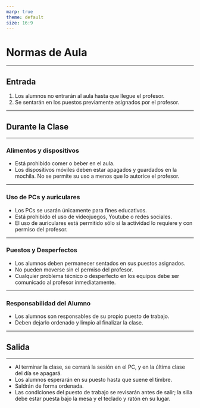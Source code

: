 ```yaml
---
marp: true
theme: default
size: 16:9
---
```


# Normas de Aula

---

## Entrada

1. Los alumnos no entrarán al aula hasta que llegue el profesor.
2. Se sentarán en los puestos previamente asignados por el profesor.

---

## Durante la Clase

---

### Alimentos y dispositivos

- Está prohibido comer o beber en el aula.
- Los dispositivos móviles deben estar apagados y guardados en la mochila. No se permite su uso a menos que lo autorice el profesor.

---

### Uso de PCs y auriculares

- Los PCs se usarán únicamente para fines educativos.
- Está prohibido el uso de videojuegos, Youtube o redes sociales.
- El uso de auriculares está permitido sólo si la actividad lo requiere y con permiso del profesor.

---

### Puestos y Desperfectos

- Los alumnos deben permanecer sentados en sus puestos asignados.
- No pueden moverse sin el permiso del profesor.
- Cualquier problema técnico o desperfecto en los equipos debe ser comunicado al profesor inmediatamente.

---

### Responsabilidad del Alumno

- Los alumnos son responsables de su propio puesto de trabajo.
- Deben dejarlo ordenado y limpio al finalizar la clase.

---

## Salida

---

- Al terminar la clase, se cerrará la sesión en el PC, y en la última clase del día se apagará.
- Los alumnos esperarán en su puesto hasta que suene el timbre.
- Saldrán de forma ordenada.
- Las condiciones del puesto de trabajo se revisarán antes de salir; la silla debe estar puesta bajo la mesa y el teclado y ratón en su lugar.

